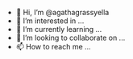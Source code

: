 - 👋 Hi, I’m @agathagrassyella
- 👀 I’m interested in ...
- 🌱 I’m currently learning ...
- 💞️ I’m looking to collaborate on ...
- 📫 How to reach me ...

<!---
agathagrassyella/agathagrassyella is a ✨ special ✨ repository because its `README.md` (this file) appears on your GitHub profile.
You can click the Preview link to take a look at your changes.
--->
